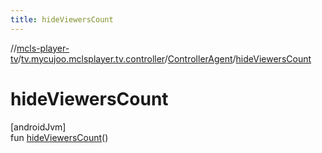 ```yaml
---
title: hideViewersCount
---
```

//[mcls-player-tv](../../../index.html)/[tv.mycujoo.mclsplayer.tv.controller](../index.html)/[ControllerAgent](index.html)/[hideViewersCount](hide-viewers-count.html)



# hideViewersCount



[androidJvm]\
fun [hideViewersCount](hide-viewers-count.html)()




